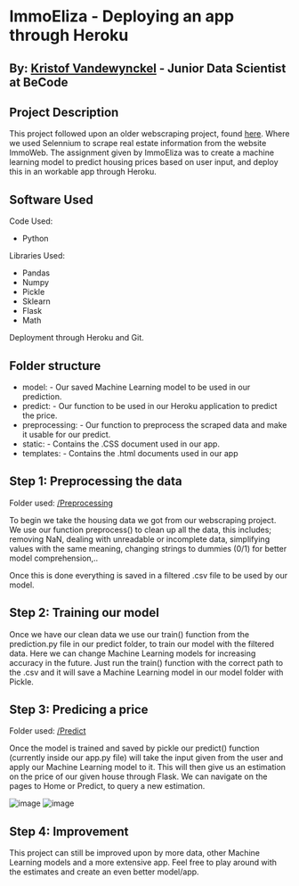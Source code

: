 # ImmoEliza - Deploying an app through Heroku

By: [Kristof Vandewynckel](https://github.com/KristofVandewynckel) - Junior Data Scientist at BeCode
--------------------------------------------------------------------------------------------------------

## Project Description

This project followed upon an older webscraping project, found [here](https://github.com/IrinaSing/immo-scraping). Where we used Selennium to scrape real estate information from the website ImmoWeb. The assignment given by ImmoEliza was to create a machine learning model to predict housing prices based on user input, and deploy this in an workable app through Heroku.

## Software Used

Code Used:
- Python

Libraries Used:
- Pandas
- Numpy
- Pickle
- Sklearn
- Flask
- Math

Deployment through Heroku and Git.

## Folder structure

- model: - Our saved Machine Learning model to be used in our prediction.
- predict: - Our function to be used in our Heroku application to predict the price.
- preprocessing: - Our function to preprocess the scraped data and make it usable for our predict.
- static: - Contains the .CSS document used in our app.
- templates: - Contains the .html documents used in our app


## Step 1: Preprocessing the data

Folder used: [/Preprocessing](https://github.com/KristofVandewynckel/Deployment_Project/tree/main/preprocessing)

To begin we take the housing data we got from our webscraping project. We use our function preprocess() to clean up all the data, this includes; removing NaN, dealing with unreadable or incomplete data, simplifying values with the same meaning, changing strings to dummies (0/1) for better model comprehension,..

Once this is done everything is saved in a filtered .csv file to be used by our model.

## Step 2: Training our model

Once we have our clean data we use our train() function from the prediction.py file in our predict folder, to train our model with the filtered data. Here we can change Machine Learning models for increasing accuracy in the future. Just run the train() function with the correct path to the .csv and it will save a Machine Learning model in our model folder with Pickle.

## Step 3: Predicing a price

Folder used: [/Predict](https://github.com/KristofVandewynckel/Deployment_Project/tree/main/predict)

Once the model is trained and saved by pickle our predict() function (currently inside our app.py file) will take the input given from the user and apply our Machine Learning model to it. This will then give us an estimation on the price of our given house through Flask. We can navigate on the pages to Home or Predict, to query a new estimation.

![image](https://user-images.githubusercontent.com/98815092/167114598-eb18b8b2-2657-4710-97b5-403cef94a80c.png)
![image](https://user-images.githubusercontent.com/98815092/167114667-c42b2419-60c4-4421-91bd-98157ef64318.png)

## Step 4: Improvement

This project can still be improved upon by more data, other Machine Learning models and a more extensive app. Feel free to play around with the estimates and create an even better model/app.
